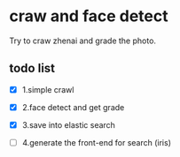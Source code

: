 # craw and face detect
Try to craw zhenai and grade the photo.

## todo list

- [X] 1.simple crawl
- [X] 2.face detect and get grade
- [X] 3.save into elastic search
- [ ] 4.generate the front-end for search (iris)

